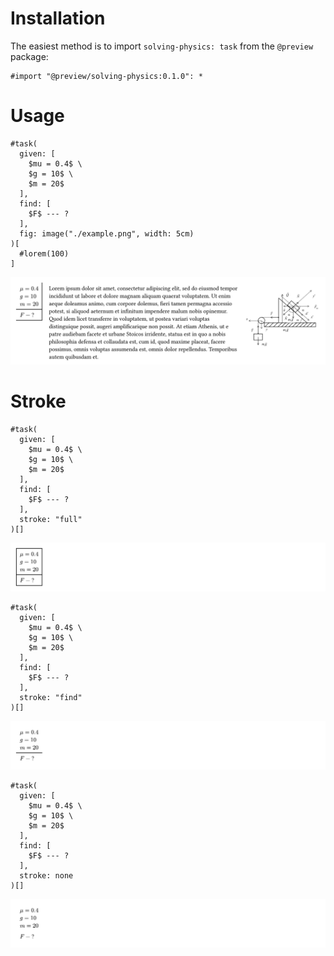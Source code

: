 # Installation
The easiest method is to import `solving-physics: task` from the `@preview` package:
```typ
#import "@preview/solving-physics:0.1.0": *
```

# Usage
```typ
#task(
  given: [
    $mu = 0.4$ \
    $g = 10$ \
    $m = 20$
  ],
  find: [
    $F$ --- ?
  ],
  fig: image("./example.png", width: 5cm)
)[
  #lorem(100)
]
```
![usage](./examples/example1.svg)

# Stroke
```typ
#task(
  given: [
    $mu = 0.4$ \
    $g = 10$ \
    $m = 20$
  ],
  find: [
    $F$ --- ?
  ],
  stroke: "full"
)[]
```
![full stroke](./examples/example2.svg)

```typ
#task(
  given: [
    $mu = 0.4$ \
    $g = 10$ \
    $m = 20$
  ],
  find: [
    $F$ --- ?
  ],
  stroke: "find"
)[]
```
![find stroke](./examples/example3.svg)

```typ
#task(
  given: [
    $mu = 0.4$ \
    $g = 10$ \
    $m = 20$
  ],
  find: [
    $F$ --- ?
  ],
  stroke: none
)[]
```
![none stroke](./examples/example4.svg)